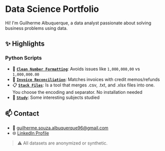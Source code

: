 # Data Science Portfolio

Hi! I'm Guilherme Albuquerque, a data analyst passionate about solving business problems using data.

## ✨ Highlights

### Python Scripts
- 🧹 **[`Clean Number Formatting`](./Clean%20number%20formatting%20%28up%20to%20million%20scale%29.py/)**: Avoids issues like `1,000,000,00` vs `1,000,000.00`
- 🧾 **[`Invoice Reconciliation`](./invoice_reconciliation/)**: Matches invoices with credit memos/refunds
- 📋 **[`Stack Files`](./Stack%20Files/)**: Is a tool that merges .csv, .txt, and .xlsx files into one. You choose the encoding and separator. No installation needed
- 🧾 **[`Study`](./Study/)**: Some interesting subjects studied


## 📫 Contact

- 📧 guilherme.souza.albuquerque96@gmail.com
- 🌐 [LinkedIn Profile](https://www.linkedin.com/in/guilherme-souza-de-albuquerque/)

> ⚠️ All datasets are anonymized or synthetic.
